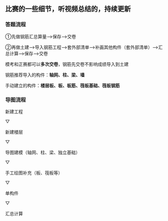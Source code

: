 ## 比赛的一些细节，听视频总结的，持续更新 ##

### 答题流程 ###

①先做钢筋汇总算量-->保存-->交卷

②再做土建-->导入钢筋工程-->套外部清单-->补画其他构件（套外部清单）-->汇总计算-->保存-->交卷

模考和正赛都可以**多次交卷**，钢筋先交卷不影响成绩导入到土建

钢筋推荐导入的构件：**轴网、柱、梁、墙**

手动建立的构件：**楼层板、板、板筋、筏板基础、筏板钢筋**

### 导图流程

新建工程

▽

新建楼层

▽

导图建模（轴网、柱、梁、独立基础）

▽

手工绘图补充（板、筏板等）

▽

单构件

▽

汇总计算
